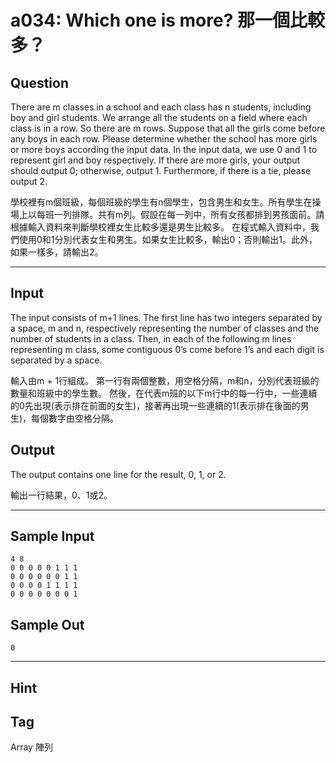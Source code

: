 # a034: Which one is more? 那一個比較多？

## Question
There are m classes in a school and each class has n students, including boy and girl students. We arrange all the students on a field where each class is in a row. So there are m rows. Suppose that all the girls come before any boys in each row. Please determine whether the school has more girls or more boys according the input data. In the input data, we use 0 and 1 to represent girl and boy respectively. If there are more girls, your output should output 0; otherwise, output 1. Furthermore, if there is a tie, please output 2.

 

學校裡有m個班級，每個班級的學生有n個學生，包含男生和女生。所有學生在操場上以每班一列排隊。共有m列。假設在每一列中，所有女孩都排到男孩面前。請根據輸入資料來判斷學校裡女生比較多還是男生比較多。 在程式輸入資料中，我們使用0和1分別代表女生和男生。如果女生比較多，輸出0；否則輸出1。此外，如果一樣多，請輸出2。

---

## Input
The input consists of m+1 lines. The first line has two integers separated by a space, m and n, respectively representing the number of classes and the number of students in a class. Then, in each of the following m lines representing m class, some contiguous 0’s come before 1’s and each digit is separated by a space.

輸入由m + 1行組成。 第一行有兩個整數，用空格分隔，m和n，分別代表班級的數量和班級中的學生數。 然後，在代表m班的以下m行中的每一行中，一些連續的0先出現(表示排在前面的女生)，接著再出現一些連續的1(表示排在後面的男生)，每個數字由空格分隔。

## Output
The output contains one line for the result, 0, 1, or 2.

輸出一行結果，0、1或2。

---

## Sample Input
```
4 8 
0 0 0 0 0 1 1 1 
0 0 0 0 0 0 1 1 
0 0 0 0 1 1 1 1 
0 0 0 0 0 0 0 1

```

## Sample Out
```
0
```

---

## Hint

## Tag
Array 陣列